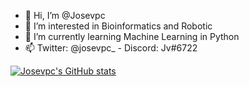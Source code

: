- 👋 Hi, I’m @Josevpc
- 👀 I’m interested in Bioinformatics and Robotic
- 🌱 I’m currently learning Machine Learning in Python
- 📫 Twitter: @josevpc_ - Discord: Jv#6722  

[![Josevpc's GitHub stats](https://github-readme-stats.vercel.app/api?username=Josevpc)](https://github.com/anuraghazra/github-readme-stats)

<!---
Josevpc/Josevpc is a ✨ special ✨ repository because its `README.md` (this file) appears on your GitHub profile.
You can click the Preview link to take a look at your changes.
--->
